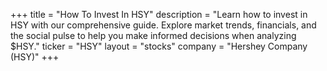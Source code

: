 +++
title = "How To Invest In HSY"
description = "Learn how to invest in HSY with our comprehensive guide. Explore market trends, financials, and the social pulse to help you make informed decisions when analyzing $HSY."
ticker = "HSY"
layout = "stocks"
company = "Hershey Company (HSY)"
+++

